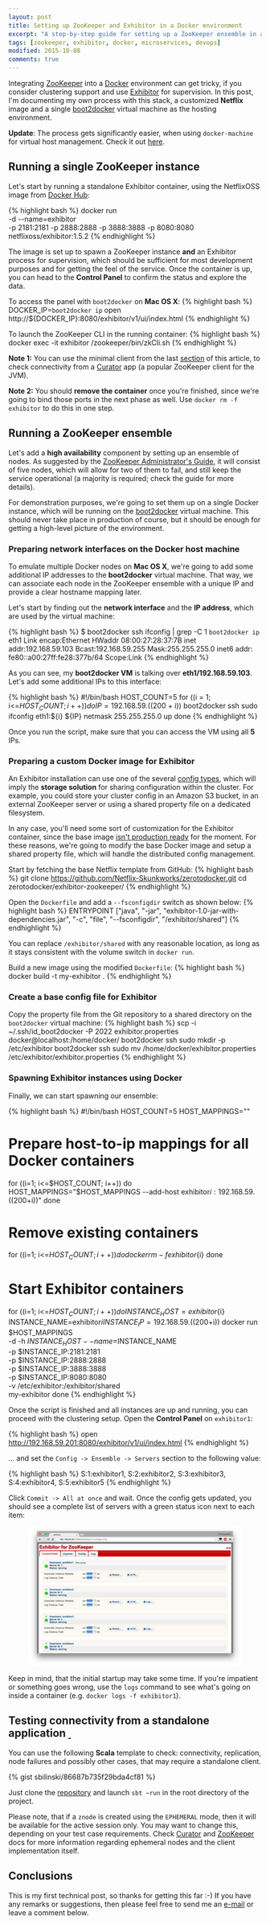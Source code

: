 ```yaml
---
layout: post
title: Setting up ZooKeeper and Exhibitor in a Docker environment
excerpt: "A step-by-step guide for setting up a ZooKeeper ensemble in a Docker environment, using Exhibitor for supervision."
tags: [zookeeper, exhibitor, docker, microservices, devops]
modified: 2015-10-08
comments: true
---
```


Integrating [ZooKeeper](https://zookeeper.apache.org) into a [Docker](https://www.docker.com/) environment can get tricky, if you consider clustering support and use [Exhibitor](https://github.com/Netflix/exhibitor) for supervision. In this post, I'm documenting my own process with this stack, a customized **Netflix** image and a single [boot2docker](https://github.com/boot2docker/boot2docker) virtual machine as the hosting environment.

**Update**: The process gets significantly easier, when using `docker-machine` for virtual host management. Check it out [here](https://docs.docker.com/machine/).

## Running a single ZooKeeper instance

Let's start by running a standalone Exhibitor container, using the NetflixOSS image from [Docker Hub](https://hub.docker.com/r/netflixoss/exhibitor/):

{% highlight bash %}
docker run \
  -d --name=exhibitor \
  -p 2181:2181 -p 2888:2888 -p 3888:3888 -p 8080:8080 \
  netflixoss/exhibitor:1.5.2
{% endhighlight %}

The image is set up to spawn a ZooKeeper instance **and** an Exhibitor process for supervision, which should be sufficient for most development purposes and for getting the feel of the service. Once the container is up, you can head to the **Control Panel** to confirm the status and explore the data.

To access the panel with `boot2docker` on **Mac OS X**:
{% highlight bash %}
DOCKER_IP=`boot2docker ip`
open http://${DOCKER_IP}:8080/exhibitor/v1/ui/index.html
{% endhighlight %}

To launch the ZooKeeper CLI in the running container:
{% highlight bash %}
docker exec -it exhibitor /zookeeper/bin/zkCli.sh
{% endhighlight %}

**Note 1:** You can use the minimal client from the last [section](#testing-connectivity) of this article, to check connectivity from a [Curator](http://curator.apache.org/) app (a popular ZooKeeper client for the JVM).

**Note 2:** You should **remove the container** once you're finished, since we're going to bind those ports in the next phase as well. Use `docker rm -f exhibitor` to do this in one step.

## Running a ZooKeeper ensemble

Let's add a **high availability** component by setting up an ensemble of nodes. As suggested by the [ZooKeeper Administrator's Guide](http://zookeeper.apache.org/doc/r3.4.6/zookeeperAdmin.html#sc_zkMulitServerSetup), it will consist of five nodes, which will allow for two of them to fail, and still keep the service operational (a majority is required; check the guide for more details).

For demonstration purposes, we're going to set them up on a single Docker instance, which will be running on the [boot2docker](http://boot2docker.io/) virtual machine. This should never take place in production of course, but it should be enough for getting a high-level picture of the environment.

### Preparing network interfaces on the Docker host machine

To emulate multiple Docker nodes on **Mac OS X**, we're going to add some additional IP addresses to the **boot2docker** virtual machine. That way, we can associate each node in the ZooKeeper ensemble with a unique IP and provide a clear hostname mapping later.

Let's start by finding out the **network interface** and the **IP address**, which are used by the virtual machine:

{% highlight bash %}
$ boot2docker ssh ifconfig | grep -C 1 `boot2docker ip`
eth1      Link encap:Ethernet  HWaddr 08:00:27:28:37:7B
          inet addr:192.168.59.103  Bcast:192.168.59.255  Mask:255.255.255.0
          inet6 addr: fe80::a00:27ff:fe28:377b/64 Scope:Link
{% endhighlight %}

As you can see, my **boot2docker VM** is talking over **eth1/192.168.59.103**. Let's add some additional IPs to this interface:

{% highlight bash %}
#!/bin/bash
HOST_COUNT=5
for ((i = 1; i<=$HOST_COUNT; i++)) do
  IP=192.168.59.$((200 + i))
  boot2docker ssh sudo ifconfig eth1:${i} ${IP} netmask 255.255.255.0 up
done
{% endhighlight %}

Once you run the script, make sure that you can access the VM using all **5** IPs.

### Preparing a custom Docker image for Exhibitor

An Exhibitor installation can use one of the several [config types](https://github.com/Netflix/exhibitor/wiki/Running-Exhibitor), which will imply the **storage solution** for sharing configuration within the cluster. For example, you could store your cluster config in an Amazon S3 bucket, in an external ZooKeeper server or using a shared property file on a dedicated filesystem.

In any case, you'll need some sort of customization for the Exhibitor container, since the base image [isn't production ready](https://github.com/Netflix-Skunkworks/zerotodocker/wiki/Not-Production) for the moment. For these reasons, we're going to modify the base Docker image and setup a shared property file, which will handle the distributed config management.

Start by fetching the base Netflix template from GitHub:
{% highlight bash %}
git clone https://github.com/Netflix-Skunkworks/zerotodocker.git
cd zerotodocker/exhibitor-zookeeper/
{% endhighlight %}

Open the `Dockerfile` and add a `--fsconfigdir` switch as shown below:
{% highlight bash %}
ENTRYPOINT ["java", "-jar", "exhibitor-1.0-jar-with-dependencies.jar", "-c", "file", "--fsconfigdir", "/exhibitor/shared"]
{% endhighlight %}

You can replace `/exhibitor/shared` with any reasonable location, as long as it stays consistent with the volume switch in `docker run`.

Build a new image using the modified `Dockerfile`:
{% highlight bash %}
docker build -t my-exhibitor .
{% endhighlight %}

### Create a base config file for Exhibitor

Copy the property file from the Git repository to a shared directory on the `boot2docker` virtual machine:
{% highlight bash %}
scp -i ~/.ssh/id_boot2docker -P 2022 exhibitor.properties  docker@localhost:/home/docker/
boot2docker ssh sudo mkdir -p /etc/exhibitor
boot2docker ssh sudo mv /home/docker/exhibitor.properties /etc/exhibitor/exhibitor.properties
{% endhighlight %}

### Spawning Exhibitor instances using Docker

Finally, we can start spawning our ensemble:

{% highlight bash %}
#!/bin/bash
HOST_COUNT=5
HOST_MAPPINGS=""

# Prepare host-to-ip mappings for all Docker containers
for ((i=1; i<=$HOST_COUNT; i++)) do
  HOST_MAPPINGS="$HOST_MAPPINGS --add-host exhibitor${i}:192.168.59.$((200+i))"
done

# Remove existing containers
for ((i=1; i<=$HOST_COUNT; i++)) do
  docker rm -f exhibitor${i}
done

# Start Exhibitor containers
for ((i=1; i<=$HOST_COUNT; i++)) do
  INSTANCE_HOST=exhibitor${i}
  INSTANCE_NAME=exhibitor${i}
  INSTANCE_IP=192.168.59.$((200+i))
  docker run \
         $HOST_MAPPINGS \
         -d -h $INSTANCE_HOST --name=$INSTANCE_NAME \
         -p $INSTANCE_IP:2181:2181 \
         -p $INSTANCE_IP:2888:2888 \
         -p $INSTANCE_IP:3888:3888 \
         -p $INSTANCE_IP:8080:8080 \
         -v /etc/exhibitor:/exhibitor/shared \
         my-exhibitor
done
{% endhighlight %}

Once the script is finished and all instances are up and running, you can proceed with the clustering setup. Open the **Control Panel** on `exhibitor1`:

{% highlight bash %}
open http://192.168.59.201:8080/exhibitor/v1/ui/index.html
{% endhighlight %}

... and set the `Config -> Ensemble -> Servers` section to the following value:

{% highlight bash %}
S:1:exhibitor1,
S:2:exhibitor2,
S:3:exhibitor3,
S:4:exhibitor4,
S:5:exhibitor5
{% endhighlight %}

Click `Commit -> All at once` and wait. Once the config gets updated, you should see a complete list of servers with a green status icon next to each item:

<figure>
    <a href="/images/posts/exhibitor_zookeeper_ensemble.png" title="An active ZooKeeper ensemble as seen from the Control Panel UI in Exhibitor."><img src="/images/posts/exhibitor_zookeeper_ensemble.png" alt="Exhibitor screenshot" ></a>
</figure>

Keep in mind, that the initial startup may take some time. If you're impatient or something goes wrong, use the `logs` command to see what's going on inside a container (e.g. `docker logs -f exhibitor1`).

## Testing connectivity from a standalone application <a href="#" name="testing-connectivity">&nbsp;</a>

You can use the following **Scala** template to check: connectivity, replication, node failures and possibly other cases, that may require a standalone client.

{% gist sbilinski/86687b735f29bda4cf81 %}

Just clone the [repository](https://gist.github.com/sbilinski/86687b735f29bda4cf81) and launch `sbt ~run` in the root directory of the project.

Please note, that if a `znode` is created using the `EPHEMERAL` mode, then it will be available for the active session only. You may want to change this, depending on your test case requirements. Check [Curator](http://curator.apache.org/) and [ZooKeeper](https://zookeeper.apache.org/doc/trunk/zookeeperOver.html) docs for more information regarding ephemeral nodes and the client implementation itself.

## Conclusions

This is my first technical post, so thanks for getting this far :-) If you have any remarks or suggestions, then please feel free to send me an <a href="mailto:{{ site.owner.email }}">e-mail</a> or leave a comment below.
